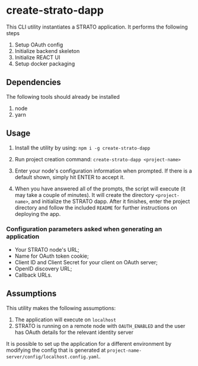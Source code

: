 # create-strato-dapp

This CLI utility instantiates a STRATO application. It performs the following steps

1. Setup OAuth config
2. Initialize backend skeleton
3. Initialize REACT UI
4. Setup docker packaging

## Dependencies

The following tools should already be installed

1. node
2. yarn

## Usage
1. Install the utility by using:
`npm i -g create-strato-dapp`
2. Run project creation command: 
`create-strato-dapp <project-name>`
3. Enter your node's configuration information when prompted. If there is a default shown, simply hit ENTER to accept it.

4. When you have answered all of the prompts, the script will execute (it may take a couple of minutes). It will create the directory `<project-name>`, and initialize the STRATO dapp. After it finishes, enter the project directory and follow the included `README` for further instructions on deploying the app.

### Configuration parameters asked when generating an application
- Your STRATO node's URL;
- Name for OAuth token cookie;
- Client ID and Client Secret for your client on OAuth server;
- OpenID discovery URL;
- Callback URLs.


## Assumptions

This utility makes the following assumptions:

1. The application will execute on `localhost`
2. STRATO is running on a remote node with `OAUTH_ENABLED` and the user has OAuth details for the relevant identity server

It is possible to set up the application for a different environment by modifying the config that is generated at `project-name-server/config/localhost.config.yaml`.
